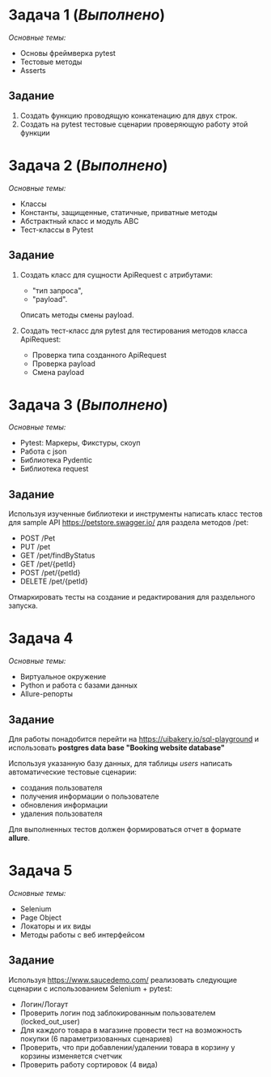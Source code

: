 # Задача 1 (*Выполнено*)
*Основные темы:*
- Основы фреймверка pytest
- Тестовые методы
- Asserts

## Задание
1) Создать функцию проводящую конкатенацию для двух строк.
2) Создать на pytest тестовые сценарии проверяющую работу этой функции


# Задача 2 (*Выполнено*)
*Основные темы:*
- Классы 
- Константы, защищенные, статичные, приватные методы 
- Абстрактный класс и модуль АВС 
- Тест-классы в Pytest

## Задание
1) Создать класс для сущности ApiRequest с атрибутами:
   - "тип запроса", 
   - "payload".
   
    Описать методы смены payload.

2) Создать тест-класс для pytest для тестирования методов класса ApiRequest: 
   - Проверка типа созданного ApiRequest
   - Проверка payload
   - Смена payload

# Задача 3 (*Выполнено*)

*Основные темы:*
- Pytest: Маркеры, Фикстуры, скоуп
- Работа с json 
- Библиотека Pydentic 
- Библиотека request

## Задание 
Используя изученные библиотеки и инструменты написать класс тестов для sample API 
https://petstore.swagger.io/ для раздела методов /pet:
- POST /Pet 
- PUT /pet 
- GET /pet/findByStatus 
- GET /pet/{petId} 
- POST /pet/{petId} 
- DELETE /pet/{petId}

Отмаркировать тесты на создание и редактирования для раздельного запуска.

# Задача 4 

*Основные темы:*
- Виртуальное окружение
- Python и работа с базами данных
- Allure-репорты

## Задание
Для работы понадобится перейти на https://uibakery.io/sql-playground и использовать **postgres data base "Booking website database"** 

Используя указанную базу данных, для таблицы *users* написать автоматические тестовые сценарии:
- создания пользователя 
- получения информации о пользователе 
- обновления информации 
- удаления пользователя

Для выполненных тестов должен формироваться отчет в формате **allure**.

# Задача 5 

*Основные темы:*
- Selenium
- Page Object
- Локаторы и их виды
- Методы работы с веб интерфейсом

## Задание 

Используя https://www.saucedemo.com/ реализовать следующие сценарии с использованием Selenium + pytest:
- Логин/Логаут
- Проверить логин под заблокированным пользователем (locked_out_user)
- Для каждого товара в магазине провести тест на возможность покупки (6 параметризованных сценариев)
- Проверить, что при добавлении/удалении товара в корзину у корзины изменяется счетчик
- Проверить работу сортировок (4 вида)
